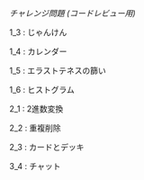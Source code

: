 
*チャレンジ問題 (コードレビュー用)*

1_3 : じゃんけん

1_4 : カレンダー

1_5 : エラストテネスの篩い

1_6 : ヒストグラム

2_1 : 2進数変換

2_2 : 重複削除

2_3 : カードとデッキ

3_4 : チャット
